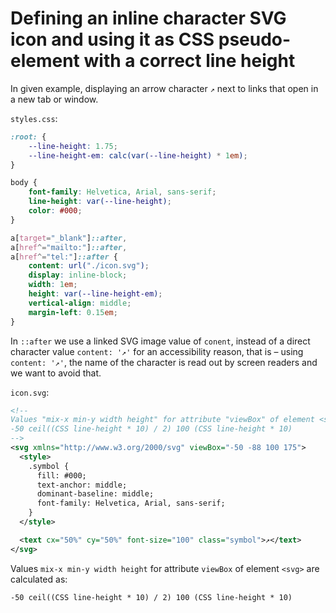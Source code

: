 # Defining an inline character SVG icon and using it as CSS pseudo-element with a correct line height

In given example, displaying an arrow character `↗` next to links that open in a new tab or window.

`styles.css`:

```css
:root: {
    --line-height: 1.75;
    --line-height-em: calc(var(--line-height) * 1em);
}

body {
    font-family: Helvetica, Arial, sans-serif;
    line-height: var(--line-height);
    color: #000;
}

a[target="_blank"]::after,
a[href^="mailto:"]::after,
a[href^="tel:"]::after {
    content: url("./icon.svg");
    display: inline-block;
    width: 1em;
    height: var(--line-height-em);
    vertical-align: middle;
    margin-left: 0.15em;
}
```

In `::after` we use a linked SVG image value of `conent`, instead of a direct character value `content: '↗'` for an accessibility reason, that is – using `content: '↗'`, the name of the character is read out by screen readers and we want to avoid that.

`icon.svg`:

```xml
<!--
Values "mix-x min-y width height" for attribute "viewBox" of element <svg> are calculated as:
-50 ceil((CSS line-height * 10) / 2) 100 (CSS line-height * 10)
-->
<svg xmlns="http://www.w3.org/2000/svg" viewBox="-50 -88 100 175">
  <style>
    .symbol {
      fill: #000;
      text-anchor: middle;
      dominant-baseline: middle;
      font-family: Helvetica, Arial, sans-serif;
    }
  </style>

  <text cx="50%" cy="50%" font-size="100" class="symbol">↗</text>
</svg>
```

Values `mix-x min-y width height` for attribute `viewBox` of element `<svg>` are calculated as:

```
-50 ceil((CSS line-height * 10) / 2) 100 (CSS line-height * 10)
```
